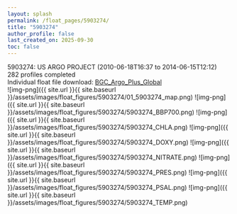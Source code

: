 ```yaml
---
layout: splash
permalink: /float_pages/5903274/
title: "5903274"
author_profile: false
last_created_on: 2025-09-30
toc: false
---
```

 
5903274: US ARGO PROJECT (2010-06-18T16:37 to 2014-06-15T12:12)\
282 profiles completed\
Individual float file download: [BGC_Argo_Plus_Global](https://ftp.soest.hawaii.edu/bgc_argo_plus/Individual_Floats/outliers_removed/5903274_Sprof_processed.nc)\
![img-png]({{ site.url }}{{ site.baseurl }}/assets/images/float_figures/5903274/01_5903274_map.png)
![img-png]({{ site.url }}{{ site.baseurl }}/assets/images/float_figures/5903274/5903274_BBP700.png)
![img-png]({{ site.url }}{{ site.baseurl }}/assets/images/float_figures/5903274/5903274_CHLA.png)
![img-png]({{ site.url }}{{ site.baseurl }}/assets/images/float_figures/5903274/5903274_DOXY.png)
![img-png]({{ site.url }}{{ site.baseurl }}/assets/images/float_figures/5903274/5903274_NITRATE.png)
![img-png]({{ site.url }}{{ site.baseurl }}/assets/images/float_figures/5903274/5903274_PRES.png)
![img-png]({{ site.url }}{{ site.baseurl }}/assets/images/float_figures/5903274/5903274_PSAL.png)
![img-png]({{ site.url }}{{ site.baseurl }}/assets/images/float_figures/5903274/5903274_TEMP.png)

